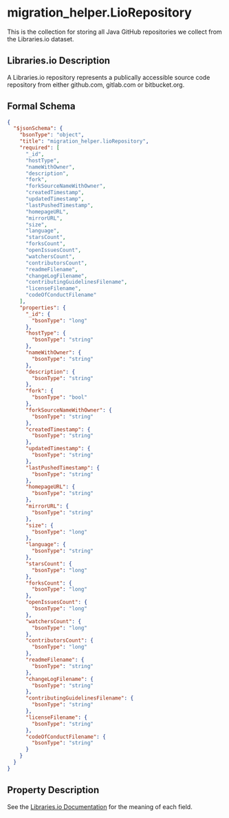 # migration_helper.LioRepository

This is the collection for storing all Java GitHub repositories we collect from the Libraries.io dataset.

## Libraries.io Description

A Libraries.io repository represents a publically accessible source code repository from either github.com, gitlab.com or bitbucket.org.

## Formal Schema

```json
{
  "$jsonSchema": {
    "bsonType": "object",
    "title": "migration_helper.lioRepository",
    "required": [
      "_id",
      "hostType",
      "nameWithOwner",
      "description",
      "fork",
      "forkSourceNameWithOwner",
      "createdTimestamp",
      "updatedTimestamp",
      "lastPushedTimestamp",
      "homepageURL",
      "mirrorURL",
      "size",
      "language",
      "starsCount",
      "forksCount",
      "openIssuesCount",
      "watchersCount",
      "contributorsCount",
      "readmeFilename",
      "changeLogFilename",
      "contributingGuidelinesFilename",
      "licenseFilename",
      "codeOfConductFilename"
    ],
    "properties": {
      "_id": {
        "bsonType": "long"
      },
      "hostType": {
        "bsonType": "string"
      },
      "nameWithOwner": {
        "bsonType": "string"
      },
      "description": {
        "bsonType": "string"
      },
      "fork": {
        "bsonType": "bool"
      },
      "forkSourceNameWithOwner": {
        "bsonType": "string"
      },
      "createdTimestamp": {
        "bsonType": "string"
      },
      "updatedTimestamp": {
        "bsonType": "string"
      },
      "lastPushedTimestamp": {
        "bsonType": "string"
      },
      "homepageURL": {
        "bsonType": "string"
      },
      "mirrorURL": {
        "bsonType": "string"
      },
      "size": {
        "bsonType": "long"
      },
      "language": {
        "bsonType": "string"
      },
      "starsCount": {
        "bsonType": "long"
      },
      "forksCount": {
        "bsonType": "long"
      },
      "openIssuesCount": {
        "bsonType": "long"
      },
      "watchersCount": {
        "bsonType": "long"
      },
      "contributorsCount": {
        "bsonType": "long"
      },
      "readmeFilename": {
        "bsonType": "string"
      },
      "changeLogFilename": {
        "bsonType": "string"
      },
      "contributingGuidelinesFilename": {
        "bsonType": "string"
      },
      "licenseFilename": {
        "bsonType": "string"
      },
      "codeOfConductFilename": {
        "bsonType": "string"
      }
    }
  }
}
```

## Property Description

See the [Libraries.io Documentation](https://libraries.io/data) for the meaning of each field.
